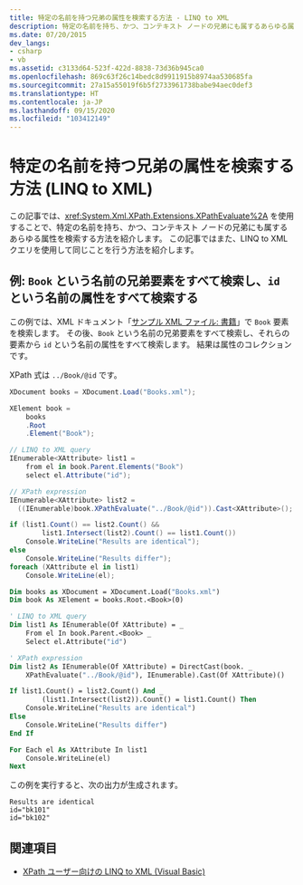 ```yaml
---
title: 特定の名前を持つ兄弟の属性を検索する方法 - LINQ to XML
description: 特定の名前を持ち、かつ、コンテキスト ノードの兄弟にも属するあらゆる属性を検索する方法について説明します。 2 つの方法を紹介します。1 つは XPathEvaluate を使用し、もう 1 つは LINQ to XML クエリを使用します。
ms.date: 07/20/2015
dev_langs:
- csharp
- vb
ms.assetid: c3133d64-523f-422d-8838-73d36b945ca0
ms.openlocfilehash: 869c63f26c14bedc8d9911915b8974aa530685fa
ms.sourcegitcommit: 27a15a55019f6b5f2733961738babe94aec0def3
ms.translationtype: HT
ms.contentlocale: ja-JP
ms.lasthandoff: 09/15/2020
ms.locfileid: "103412149"
---
```

# <a name="how-to-find-attributes-of-siblings-with-a-specific-name-linq-to-xml"></a>特定の名前を持つ兄弟の属性を検索する方法 (LINQ to XML)

この記事では、<xref:System.Xml.XPath.Extensions.XPathEvaluate%2A> を使用することで、特定の名前を持ち、かつ、コンテキスト ノードの兄弟にも属するあらゆる属性を検索する方法を紹介します。 この記事ではまた、LINQ to XML クエリを使用して同じことを行う方法を紹介します。

## <a name="example-find-all-sibling-elements-named-book-and-then-find-all-attributes-named-id"></a>例: `Book` という名前の兄弟要素をすべて検索し、`id` という名前の属性をすべて検索する

この例では、XML ドキュメント「[サンプル XML ファイル: 書籍](sample-xml-file-books.md)」で `Book` 要素を検索します。 その後、`Book` という名前の兄弟要素をすべて検索し、それらの要素から `id` という名前の属性をすべて検索します。 結果は属性のコレクションです。

XPath 式は `../Book/@id` です。

```csharp
XDocument books = XDocument.Load("Books.xml");

XElement book =
    books
    .Root
    .Element("Book");

// LINQ to XML query
IEnumerable<XAttribute> list1 =
    from el in book.Parent.Elements("Book")
    select el.Attribute("id");

// XPath expression
IEnumerable<XAttribute> list2 =
  ((IEnumerable)book.XPathEvaluate("../Book/@id")).Cast<XAttribute>();

if (list1.Count() == list2.Count() &&
        list1.Intersect(list2).Count() == list1.Count())
    Console.WriteLine("Results are identical");
else
    Console.WriteLine("Results differ");
foreach (XAttribute el in list1)
    Console.WriteLine(el);
```

```vb
Dim books as XDocument = XDocument.Load("Books.xml")
Dim book As XElement = books.Root.<Book>(0)

' LINQ to XML query
Dim list1 As IEnumerable(Of XAttribute) = _
    From el In book.Parent.<Book> _
    Select el.Attribute("id")

' XPath expression
Dim list2 As IEnumerable(Of XAttribute) = DirectCast(book. _
    XPathEvaluate("../Book/@id"), IEnumerable).Cast(Of XAttribute)()

If list1.Count() = list2.Count() And _
        (list1.Intersect(list2)).Count() = list1.Count() Then
    Console.WriteLine("Results are identical")
Else
    Console.WriteLine("Results differ")
End If

For Each el As XAttribute In list1
    Console.WriteLine(el)
Next
```

この例を実行すると、次の出力が生成されます。

```output
Results are identical
id="bk101"
id="bk102"
```

## <a name="see-also"></a>関連項目

- [XPath ユーザー向けの LINQ to XML (Visual Basic)](./comparison-xpath-linq-xml.md)

